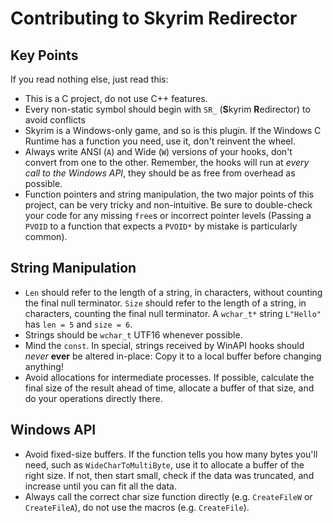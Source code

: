 # Contributing to Skyrim Redirector

## Key Points
If you read nothing else, just read this:
* This is a C project, do not use C++ features.
* Every non-static symbol should begin with `SR_` (**S**kyrim **R**edirector) to avoid conflicts
* Skyrim is a Windows-only game, and so is this plugin. If the Windows C Runtime has a function you need, use it, don't reinvent the wheel.
* Always write ANSI (`A`) and Wide (`W`) versions of your hooks, don't convert from one to the other. 
Remember, the hooks will run at *every call to the Windows API*, they should be as free from overhead as possible.
* Function pointers and string manipulation, the two major points of this project, can be very tricky and non-intuitive. Be sure to double-check your code for any missing `free`s or incorrect pointer levels (Passing a `PVOID` to a function that expects a `PVOID*` by mistake is particularly common).


## String Manipulation
* `Len` should refer to the length of a string, in characters, without counting the final null terminator. `Size` should refer to the length of a string, in characters, counting the final null terminator. A `wchar_t*` string `L"Hello"` has `len = 5` and `size = 6`.
* Strings should be `wchar_t` UTF16 whenever possible.
* Mind the `const`. In special, strings received by WinAPI hooks should *never* **ever** be altered in-place: Copy it to a local buffer before changing anything!
* Avoid allocations for intermediate processes. If possible, calculate the final size of the result ahead of time, allocate a buffer of that size, and do your operations directly there.

## Windows API
* Avoid fixed-size buffers. If the function tells you how many bytes you'll need, such as `WideCharToMultiByte`, use it to allocate a buffer of the right size. If not, then start small, check if the data was truncated, and increase until you can fit all the data.
* Always call the correct char size function directly (e.g. `CreateFileW` or `CreateFileA`), do not use the macros (e.g. `CreateFile`).
